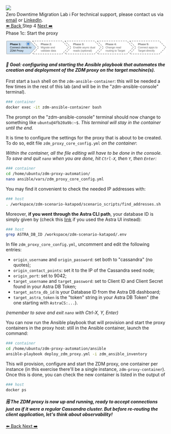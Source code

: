 <!-- TOP -->
<div class="top">
  <img src="https://datastax-academy.github.io/katapod-shared-assets/images/ds-academy-logo.svg" />
  <div class="scenario-title-section">
    <span class="scenario-title">Zero Downtime Migration Lab</span>
    <span class="scenario-subtitle">ℹ️ For technical support, please contact us via <a href="mailto:aleksandr.volochnev@datastax.com">email</a> or <a href="https://dtsx.io/aleks">LinkedIn</a>.</span>
  </div>
</div>

<!-- NAVIGATION -->
<div id="navigation-top" class="navigation-top">
 <a href='command:katapod.loadPage?[{"step":"step3"}]' 
   class="btn btn-dark navigation-top-left">⬅️ Back
 </a>
<span class="step-count">Step 4</span>
 <a href='command:katapod.loadPage?[{"step":"step5"}]' 
    class="btn btn-dark navigation-top-right">Next ➡️
  </a>
</div>

<!-- CONTENT -->

<div class="step-title">Phase 1c: Start the proxy</div>

![Phase 1c](images/p1c.png)

#### _🎯 Goal: configuring and starting the Ansible playbook that automates the creation and deployment of the ZDM proxy on the target machine(s)._

First start a `bash` shell on the `zdm-ansible-container`: this
will be needed a few times in the rest of this lab
(and will be in the "zdm-ansible-console" terminal).

```bash
### container
docker exec -it zdm-ansible-container bash
```

The prompt on the "zdm-ansible-console" terminal should now
change to something like `ubuntu@4fb20a9b:~$`.
_This terminal will stay in the container until the end._

It is time to configure the settings for the proxy that is
about to be created. To do so, edit file `zdm_proxy_core_config.yml` _on the container_:

_Within the container, all the file editing will have to be done in the console. To save and quit_
_`nano` when you are done, hit `Ctrl-X`, then `Y`, then `Enter`:_

```bash
### container
cd /home/ubuntu/zdm-proxy-automation/
nano ansible/vars/zdm_proxy_core_config.yml
```

You may find it convenient to check the needed IP addresses with:

```bash
### host
. /workspace/zdm-scenario-katapod/scenario_scripts/find_addresses.sh
```

Moreover, **if you went through the Astra CLI path**, your database ID is simply given by
(check this [link](https://awesome-astra.github.io/docs/pages/astra/faq/#where-should-i-find-a-database-identifier) if you used the Astra UI instead):

```bash
### host
grep ASTRA_DB_ID /workspace/zdm-scenario-katapod/.env
```

In file `zdm_proxy_core_config.yml`, uncomment and edit the following entries:

- `origin_username` and `origin_password`: set both to "cassandra" (no quotes);
- `origin_contact_points`: set it to the IP of the Cassandra seed node;
- `origin_port`: set to 9042;
- `target_username` and `target_password`: set to Client ID and Client Secret found in your Astra DB Token;
- `target_astra_db_id` is your Database ID from the Astra DB dashboard;
- `target_astra_token` is the "token" string in your Astra DB Token" (the one starting with `AstraCS:...`).

_(remember to save and exit `nano` with Ctrl-X, Y, Enter)_

You can now run the Ansible playbook that will provision and start the proxy containers in the proxy host: still in the Ansible container, launch the command:

```bash
### container
cd /home/ubuntu/zdm-proxy-automation/ansible
ansible-playbook deploy_zdm_proxy.yml -i zdm_ansible_inventory
```

This will provision, configure and start the ZDM proxy, one container per instance
(in this exercise there'll be a single instance, `zdm-proxy-container`).
Once this is done, you can check the new container is listed in the output of

```bash
### host
docker ps
```

#### _🗒️ The ZDM proxy is now up and running, ready to accept connections just as if it were a regular Cassandra cluster. But before re-routing the client application, let's think about observability!_

<!-- NAVIGATION -->
<div id="navigation-bottom" class="navigation-bottom">
 <a href='command:katapod.loadPage?[{"step":"step3"}]'
   class="btn btn-dark navigation-bottom-left">⬅️ Back
 </a>
 <a href='command:katapod.loadPage?[{"step":"step5"}]'
    class="btn btn-dark navigation-bottom-right">Next ➡️
  </a>
</div>
